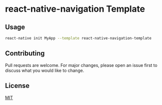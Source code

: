 # react-native-navigation Template

## Usage

```sh
react-native init MyApp --template react-native-navigation-template
```

## Contributing
Pull requests are welcome. For major changes, please open an issue first to discuss what you would like to change.

## License
[MIT](https://choosealicense.com/licenses/mit/)
